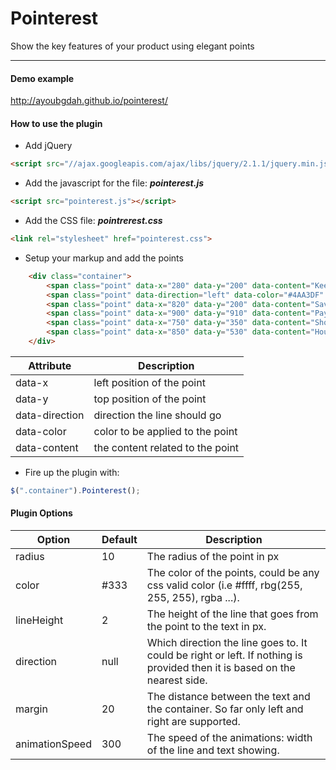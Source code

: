 # Pointerest

Show the key features of your product using elegant points

---

#### Demo example
http://ayoubgdah.github.io/pointerest/

#### How to use the plugin

- Add jQuery
```html
<script src="//ajax.googleapis.com/ajax/libs/jquery/2.1.1/jquery.min.js"></script>
```
- Add the javascript for the file: ***pointerest.js***
```html
<script src="pointerest.js"></script>
```
- Add the CSS file: ***pointrerest.css***
```html
<link rel="stylesheet" href="pointerest.css">
```
- Setup your markup and add the points
```html
	<div class="container">
		<span class="point" data-x="280" data-y="200" data-content="Keep your house warm and your wallet full"></span>
		<span class="point" data-direction="left" data-color="#4AA3DF" data-x="550" data-y="200" data-content="A better understanding of water consumption"></span>
		<span class="point" data-x="820" data-y="200" data-content="Save energy and money"></span>
		<span class="point" data-x="900" data-y="910" data-content="Pay whenever you are ready"></span>
		<span class="point" data-x="750" data-y="350" data-content="Shows you if you have saved or should do better"></span>
		<span class="point" data-x="850" data-y="530" data-content="Hourly, daily, and monthly reporting"></span>
	</div>
```
Attribute | Description
--- | ---
data-x | left position of the point
data-y | top position of the point
data-direction | direction the line should go
data-color | color to be applied to the point
data-content | the content related to the point
- Fire up the plugin with:
```javascript
$(".container").Pointerest();
```

#### Plugin Options
Option | Default | Description
--- | --- | ---
radius | 10 | The radius of the point in px
color | #333 | The color of the points, could be any css valid color (i.e #ffff, rbg(255, 255, 255), rgba ...).
lineHeight | 2 | The height of the line that goes from the point to the text in px.
direction | null | Which direction the line goes to. It could be right or left. If nothing is provided then it is based on the nearest side.
margin | 20 | The distance between the text and the container. So far only left and right are supported.
animationSpeed | 300 | The speed of the animations: width of the line and text showing.
